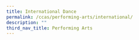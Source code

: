 ```yaml
---
title: International Dance
permalink: /ccas/performing-arts/international/
description: ""
third_nav_title: Performing Arts
---
```

